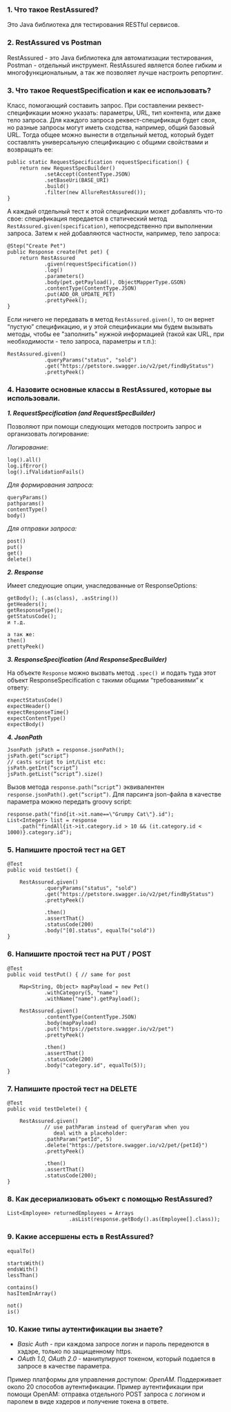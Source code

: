 ### 1. Что такое RestAssured?
Это Java библиотека для тестирования RESTful сервисов.

### 2. RestAssured vs Postman
RestAssured - это Java библиотека для автоматизации тестирования, Postman - отдельный 
инструмент. RestAssured является более гибким и многофункциональным, 
а так же позволяет лучше настроить репортинг. 

### 3. Что такое RequestSpecification и как ее использовать?
Класс, помогающий составить запрос. При составлении реквест-спецификации 
можно указать: параметры, URL, тип контента, или даже тело запроса. Для каждого запроса
реквест-спецификаця будет своя, но разные запросы могут иметь сходства, например, 
общий базовый URL.
Тогда общее можно вынести в отдельный метод, который будет составлять универсальную 
спецификацию с общими свойствами и возвращать ее: 

    public static RequestSpecification requestSpecification() {
        return new RequestSpecBuilder()
                .setAccept(ContentType.JSON)
                .setBaseUri(BASE_URI)
                .build()
                .filter(new AllureRestAssured());
    }


А каждый отдельный тест к этой спецификации может добавлять что-то свое: спецификация 
передается в статический метод `RestAssured.given(specification)`, непосредственно при выполнении запроса.
Затем к ней добавляются частности, например, тело запроса:

    @Step("Create Pet")
    public Response create(Pet pet) {
        return RestAssured
                .given(requestSpecification())
                .log()
                .parameters()
                .body(pet.getPayload(), ObjectMapperType.GSON)
                .contentType(ContentType.JSON)
                .put(ADD_OR_UPDATE_PET)
                .prettyPeek();
    }

Если ничего не передавать в метод `RestAssured.given()`, то он вернет “пустую” спецификацию,
и у этой спецификации мы будем вызывать методы, чтобы ее "заполнить" нужной информацией (такой как 
URL, при необходимости - тело запроса, параметры и т.п.):

    RestAssured.given()
                .queryParams("status", "sold")
                .get("https://petstore.swagger.io/v2/pet/findByStatus")
                .prettyPeek()

### 4. Назовите основные классы в RestAssured, которые вы использовали.

**_1. RequestSpecification (and RequestSpecBuilder)_**

Позволяют при помощи следующих методов построить запрос и организовать логирование:

_Логирование_:

    log().all()
    log.ifError()
    log().ifValidationFails()

_Для формирования запроса:_

    queryParams()
    pathparams()
    contentType()
    body()

_Для отправки запроса:_

    post()
    put()
    get()
    delete()

_**2. Response**_

Имеет следующие опции, унаследованные от ResponseOptions:

    getBody(); (.as(class), .asString())
    getHeaders();
    getResponseType();
    getStatusCode();
    и т.д.

    а так же:
    then()
    prettyPeek()

_**3. ResponseSpecification (And ResponseSpecBuilder)**_

На объекте `Response` можно вызвать метод `.spec() `и подать туда этот объект
ResponseSpecification с такими общими “требованиями” к ответу:


    expectStatusCode()
    expectHeader()
    expectResponseTime()
    expectContentType()
    expectBody()


_**4. JsonPath**_

    JsonPath jsPath = response.jsonPath();
    jsPath.get(“script”)
    // casts script to int/List etc:
    jsPath.getInt(“script”)
    jsPath.getList(“script”).size()

Вызов метода `response.path(“script”)` эквивалентен `response.jsonPath().get(“script”)`.
Для парсинга json-файла в качестве параметра можно передать groovy script:

    response.path("find{it->it.name==\"Grumpy Cat\"}.id");
    List<Integer> list = response
        .path("findAll{it->it.category.id > 10 && (it.category.id < 1000)}.category.id");



### 5. Напишите простой тест на GET
   

    @Test
    public void testGet() {

        RestAssured.given()
                .queryParams("status", "sold")
                .get("https://petstore.swagger.io/v2/pet/findByStatus")
                .prettyPeek()

                .then()
                .assertThat()
                .statusCode(200)
                .body("[0].status", equalTo("sold"))
    }


### 6. Напишите простой тест на PUT / POST

    @Test
    public void testPut() { // same for post

        Map<String, Object> mapPayload = new Pet()
                .withCategory(5, "name")
                .withName("name").getPayload();

        RestAssured.given()
                .contentType(ContentType.JSON)
                .body(mapPayload)
                .put("https://petstore.swagger.io/v2/pet")
                .prettyPeek()

                .then()
                .assertThat()
                .statusCode(200)
                .body("category.id", equalTo(5));
    }

### 7. Напишите простой тест на DELETE

    @Test
    public void testDelete() {

        RestAssured.given()
                // use pathParam instead of queryParam when you
                   deal with a placeholder:
                .pathParam("petId", 5)
                .delete("https://petstore.swagger.io/v2/pet/{petId}")
                .prettyPeek()

                .then()
                .assertThat()
                .statusCode(200);
    }

### 8. Как десериализовать объект с помощью RestAssured?

    List<Employee> returnedEmployees = Arrays
                        .asList(response.getBody().as(Employee[].class));

### 9. Какие ассершены есть в RestAssured?

    equalTo()

    startsWith()
    endsWith()
    lessThan()

    contains()
    hasItemInArray()

    not()
    is()

### 10. Какие типы аутентификации вы знаете?

- _Basic Auth_ - при каждома запросе логин и пароль передеются в хэдэре, только по защищенному https.
- _ОAuth 1.0, OAuth 2.0_ - манипулируют токеном, который подается в запросе в качестве параметра.

Пример платформы для управления доступом: _OpenAM_. 
Поддерживает около 20 способов аутентификации.
Пример аутентификации при помощи OpenAM: 
отправка отдельного POST запроса с логином и паролем в виде хэдеров 
и получение токена в ответе.

